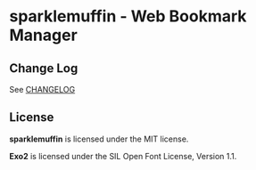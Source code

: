 # sparklemuffin - Web Bookmark Manager
## Change Log

See [CHANGELOG](./CHANGELOG.md)

## License

**sparklemuffin** is licensed under the MIT license.

**Exo2** is licensed under the SIL Open Font License, Version 1.1.
